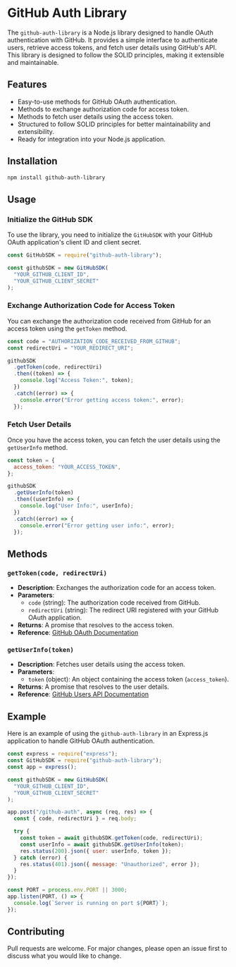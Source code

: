 # GitHub Auth Library

The `github-auth-library` is a Node.js library designed to handle OAuth authentication with GitHub. It provides a simple interface to authenticate users, retrieve access tokens, and fetch user details using GitHub's API. This library is designed to follow the SOLID principles, making it extensible and maintainable.

## Features

- Easy-to-use methods for GitHub OAuth authentication.
- Methods to exchange authorization code for access token.
- Methods to fetch user details using the access token.
- Structured to follow SOLID principles for better maintainability and extensibility.
- Ready for integration into your Node.js application.

## Installation

```bash
npm install github-auth-library
```

## Usage

### Initialize the GitHub SDK

To use the library, you need to initialize the `GitHubSDK` with your GitHub OAuth application's client ID and client secret.

```javascript
const GitHubSDK = require("github-auth-library");

const githubSDK = new GitHubSDK(
  "YOUR_GITHUB_CLIENT_ID",
  "YOUR_GITHUB_CLIENT_SECRET"
);
```

### Exchange Authorization Code for Access Token

You can exchange the authorization code received from GitHub for an access token using the `getToken` method.

```javascript
const code = "AUTHORIZATION_CODE_RECEIVED_FROM_GITHUB";
const redirectUri = "YOUR_REDIRECT_URI";

githubSDK
  .getToken(code, redirectUri)
  .then((token) => {
    console.log("Access Token:", token);
  })
  .catch((error) => {
    console.error("Error getting access token:", error);
  });
```

### Fetch User Details

Once you have the access token, you can fetch the user details using the `getUserInfo` method.

```javascript
const token = {
  access_token: "YOUR_ACCESS_TOKEN",
};

githubSDK
  .getUserInfo(token)
  .then((userInfo) => {
    console.log("User Info:", userInfo);
  })
  .catch((error) => {
    console.error("Error getting user info:", error);
  });
```

## Methods

### `getToken(code, redirectUri)`

- **Description**: Exchanges the authorization code for an access token.
- **Parameters**:
  - `code` (string): The authorization code received from GitHub.
  - `redirectUri` (string): The redirect URI registered with your GitHub OAuth application.
- **Returns**: A promise that resolves to the access token.
- **Reference**: [GitHub OAuth Documentation](https://docs.github.com/en/developers/apps/building-oauth-apps/authorizing-oauth-apps)

### `getUserInfo(token)`

- **Description**: Fetches user details using the access token.
- **Parameters**:
  - `token` (object): An object containing the access token (`access_token`).
- **Returns**: A promise that resolves to the user details.
- **Reference**: [GitHub Users API Documentation](https://docs.github.com/en/rest/reference/users#get-the-authenticated-user)

## Example

Here is an example of using the `github-auth-library` in an Express.js application to handle GitHub OAuth authentication.

```javascript
const express = require("express");
const GitHubSDK = require("github-auth-library");
const app = express();

const githubSDK = new GitHubSDK(
  "YOUR_GITHUB_CLIENT_ID",
  "YOUR_GITHUB_CLIENT_SECRET"
);

app.post("/github-auth", async (req, res) => {
  const { code, redirectUri } = req.body;

  try {
    const token = await githubSDK.getToken(code, redirectUri);
    const userInfo = await githubSDK.getUserInfo(token);
    res.status(200).json({ user: userInfo, token });
  } catch (error) {
    res.status(401).json({ message: "Unauthorized", error });
  }
});

const PORT = process.env.PORT || 3000;
app.listen(PORT, () => {
  console.log(`Server is running on port ${PORT}`);
});
```

## Contributing

Pull requests are welcome. For major changes, please open an issue first to discuss what you would like to change.
